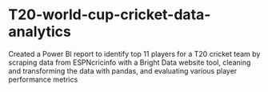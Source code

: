 # T20-world-cup-cricket-data-analytics
Created a Power Bl report to identify top 11 players for a T20 cricket team by scraping data from ESPNcricinfo with a Bright Data website tool, cleaning and transforming the data with pandas, and evaluating various player performance metrics
